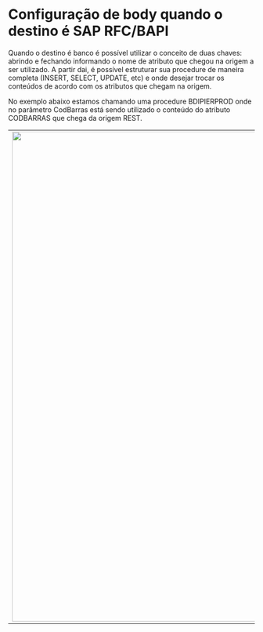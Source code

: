 # Configuração de body quando o destino é SAP RFC/BAPI

Quando o destino é banco é possível utilizar o conceito de duas chaves: abrindo e fechando informando o nome de atributo que chegou na origem a ser utilizado.
A partir dai, é possível estruturar sua procedure de maneira completa (INSERT, SELECT, UPDATE, etc) e onde desejar trocar os conteúdos de acordo com os atributos que chegam na origem.

No exemplo abaixo estamos chamando uma procedure BDIPIERPROD onde no parâmetro CodBarras está sendo utilizado o conteúdo do atributo CODBARRAS que chega da origem REST.

<table>
  <tr>
    <td align="center">
      <img src="/n4link-wiki/assets/telas_n4link/bodybanco.png" width="1000"/>
    </td>
  </tr>
</table>
